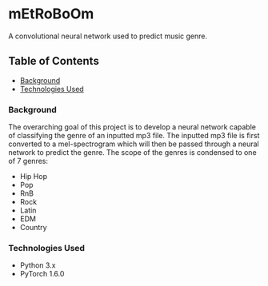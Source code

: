 # mEtRoBoOm
A convolutional neural network used to predict music genre.  



## Table of Contents
* [Background](#back)
* [Technologies Used](#tech)
 

<a name="back"></a>
### Background 

The overarching goal of this project is to develop a neural network capable of classifying the genre of an inputted mp3 file. The inputted mp3 file is first converted to a mel-spectrogram which will then be passed through a neural network to predict the genre. The scope of the genres is condensed to one of 7 genres:
  * Hip Hop
  * Pop
  * RnB
  * Rock
  * Latin
  * EDM
  * Country

<a name="tech"></a>
### Technologies Used
  * Python 3.x
  * PyTorch 1.6.0

    
